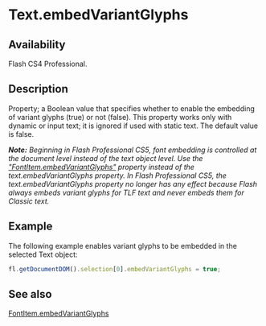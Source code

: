 # Text.embedVariantGlyphs

## Availability

Flash CS4 Professional.

## Description

Property; a Boolean value that specifies whether to enable the embedding of variant glyphs (true) or not (false). This property works only with dynamic or input text; it is ignored if used with static text. The default value is false.

***Note:** Beginning in Flash Professional CS5, font embedding is controlled at the document level instead of the text object level. Use the* *["FontItem.embedVariantGlyphs"](../FontItem_object/FontItem4.md) property instead of the text.embedVariantGlyphs property. In Flash Professional CS5, the text.embedVariantGlyphs property no longer has any effect because Flash always embeds variant glyphs for TLF text and never embeds them for Classic text.*

## Example

The following example enables variant glyphs to be embedded in the selected Text object:

```javascript
fl.getDocumentDOM().selection[0].embedVariantGlyphs = true;
```

## See also

[FontItem.embedVariantGlyphs](../FontItem_object/FontItem4.md)
